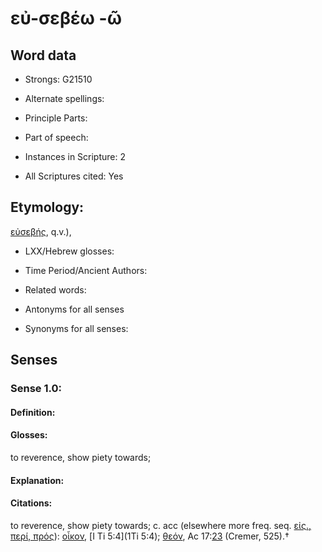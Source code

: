 # εὐ-σεβέω -ῶ

<!-- Status: S2=NeedsEdits -->
<!-- Lexica used for edits:   -->

## Word data

* Strongs: G21510

* Alternate spellings:



* Principle Parts: 


* Part of speech: 


* Instances in Scripture: 2

* All Scriptures cited: Yes

## Etymology: 

[εὐσεβής](), q.v.), 

* LXX/Hebrew glosses: 


* Time Period/Ancient Authors: 


* Related words: 

* Antonyms for all senses

* Synonyms for all senses: 


## Senses 


### Sense  1.0: 

#### Definition: 

#### Glosses: 

to reverence, show piety towards; 

#### Explanation: 


#### Citations: 

to reverence, show piety towards; c. acc (else­where more freq. seq. [εἰς., περί, πρός]()): [οἶκον](), [I Ti 5:4](1Ti 5:4); [θεόν](), Ac 17:[23](4Macc.11.23) (Cremer, 525).†
